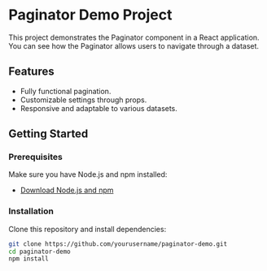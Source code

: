 # Paginator Demo Project

This project demonstrates the Paginator component in a React application. You can see how the Paginator allows users to navigate through a dataset.

## Features
- Fully functional pagination.
- Customizable settings through props.
- Responsive and adaptable to various datasets.

## Getting Started

### Prerequisites
Make sure you have Node.js and npm installed:
- [Download Node.js and npm](https://nodejs.org/en/download/)

### Installation
Clone this repository and install dependencies:
```bash
git clone https://github.com/yourusername/paginator-demo.git
cd paginator-demo
npm install